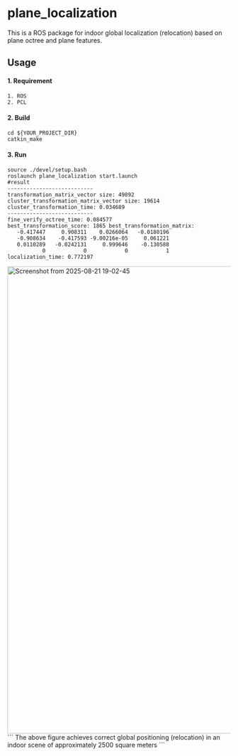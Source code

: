 # plane_localization
This is a ROS package for indoor global localization (relocation) based on plane octree and plane features.

## Usage
#### 1. Requirement
```
1. ROS
2. PCL
```

#### 2. Build
```
cd ${YOUR_PROJECT_DIR}
catkin_make
```

#### 3. Run
```
source ./devel/setup.bash
roslaunch plane_localization start.launch
#result
---------------------------
transformation_matrix_vector size: 49892
cluster_transformation_matrix_vector size: 19614
cluster_transformation_time: 0.034689
---------------------------
fine_verify_octree_time: 0.084577
best_transformation_score: 1865 best_transformation_matrix: 
   -0.417447     0.908311    0.0266064   -0.0180196
   -0.908634    -0.417593 -9.00216e-05     0.061221
   0.0110289   -0.0242131     0.999646    -0.130588
           0            0            0            1
localization_time: 0.772197
```
<img width="1183" height="1051" alt="Screenshot from 2025-08-21 19-02-45" src="https://github.com/user-attachments/assets/1d5cfc66-71d8-4679-8657-56e9c63406a5" />
```
The above figure achieves correct global positioning (relocation) in an indoor scene of approximately 2500 square meters
```
